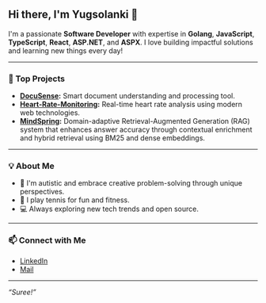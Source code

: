 ## Hi there, I'm Yugsolanki 👋

I'm a passionate **Software Developer** with expertise in **Golang**, **JavaScript**, **TypeScript**, **React**, **ASP.NET**, and **ASPX**. I love building impactful solutions and learning new things every day!

---

### 🚀 Top Projects

- **[DocuSense](https://github.com/Yugsolanki/DocuSense):** Smart document understanding and processing tool.
- **[Heart-Rate-Monitoring](https://github.com/Yugsolanki/Heart-Rate-Monitoring):** Real-time heart rate analysis using modern web technologies.
- **[MindSpring](https://github.com/Yugsolanki/MindSpring):** Domain-adaptive Retrieval-Augmented Generation (RAG) system that enhances answer accuracy through
contextual enrichment and hybrid retrieval using BM25 and dense embeddings.

---

### 💡 About Me

- 🧠 I'm autistic and embrace creative problem-solving through unique perspectives.
- 🎾 I play tennis for fun and fitness.
- 💻 Always exploring new tech trends and open source.

---

### 📫 Connect with Me

- [LinkedIn](https://in.linkedin.com/in/yugsolanki)
- [Mail](mailto:yugsolanki15@gmail.com)

---

_“Suree!”_
